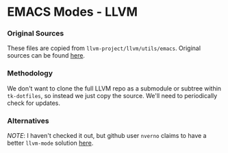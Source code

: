 # EMACS Modes - LLVM

### Original Sources

These files are copied from `llvm-project/llvm/utils/emacs`. Original sources can be found [here](https://github.com/llvm/llvm-project/tree/main/llvm/utils/emacs).

### Methodology

We don't want to clone the full LLVM repo as a submodule or subtree within `tk-dotfiles`, so instead we just copy the source. We'll need to periodically check for updates.

### Alternatives

*NOTE*: I haven't checked it out, but github user `nverno` claims to have a better `llvm-mode` solution [here](https://github.com/nverno/llvm-mode).
